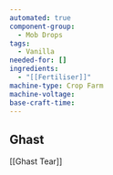 ```yaml
---
automated: true
component-group:
  - Mob Drops
tags:
  - Vanilla
needed-for: []
ingredients:
  - "[[Fertiliser]]"
machine-type: Crop Farm
machine-voltage: 
base-craft-time:
---
```

## Ghast
[[Ghast Tear]]